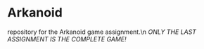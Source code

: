 # Arkanoid
repository for the Arkanoid game assignment.\n
*ONLY THE LAST ASSIGNMENT IS THE COMPLETE GAME!*

